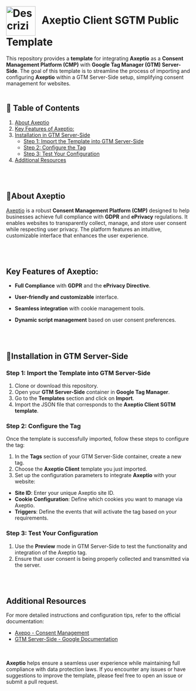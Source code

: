 <h1>
  <img src="https://axeptio.imgix.net/2024/07/e444a7b2-ea3d-4471-a91c-6be23e0c3cbb.png" alt="Descrizione immagine" width="80" style="vertical-align: middle; margin-right: 10px;" />
  Axeptio Client SGTM Public Template
</h1>

This repository provides a **template** for integrating **Axeptio** as a **Consent Management Platform (CMP)** with **Google Tag Manager (GTM) Server-Side**. The goal of this template is to streamline the process of importing and configuring **Axeptio** within a GTM Server-Side setup, simplifying consent management for websites.
<br><br>
## 📑 Table of Contents

1. [About Axeptio](#about-axeptio)
2. [Key Features of Axeptio:](#key-features-of-axeptio)
3. [Installation in GTM Server-Side](#installation-in-gtm-server-side)
   - [Step 1: Import the Template into GTM Server-Side](#step-1-import-the-template-into-gtm-server-side)
   - [Step 2: Configure the Tag](#step-2-configure-the-tag)
   - [Step 3: Test Your Configuration](#step-3-test-your-configuration)
4. [Additional Resources](#additional-resources)

<br><br>

## 🍪About Axeptio
[Axeptio](https://www.axept.io/) is a robust **Consent Management Platform (CMP)** designed to help businesses achieve full compliance with **GDPR** and **ePrivacy** regulations. It enables websites to transparently collect, manage, and store user consent while respecting user privacy. The platform features an intuitive, customizable interface that enhances the user experience.

<br><br>

## Key Features of Axeptio:
- **Full Compliance** with **GDPR** and the **ePrivacy Directive**.

- **User-friendly and customizable** interface.

- **Seamless integration** with cookie management tools.

- **Dynamic script management** based on user consent preferences.

<br><br>

## 🚀Installation in GTM Server-Side

### Step 1: Import the Template into GTM Server-Side
1. Clone or download this repository.
2. Open your **GTM Server-Side** container in **Google Tag Manager**.
3. Go to the **Templates** section and click on **Import**.
4. Import the JSON file that corresponds to the **Axeptio Client SGTM template**.

### Step 2: Configure the Tag
Once the template is successfully imported, follow these steps to configure the tag:
1. In the **Tags** section of your GTM Server-Side container, create a new tag.
2. Choose the **Axeptio Client** template you just imported.
3. Set up the configuration parameters to integrate **Axeptio** with your website:
- **Site ID**: Enter your unique Axeptio site ID.
- **Cookie Configuration**: Define which cookies you want to manage via Axeptio.
- **Triggers**: Define the events that will activate the tag based on your requirements.

### Step 3: Test Your Configuration
1. Use the **Preview** mode in GTM Server-Side to test the functionality and integration of the Axeptio tag.
2. Ensure that user consent is being properly collected and transmitted via the server.

<br><br>

## Additional Resources
For more detailed instructions and configuration tips, refer to the official documentation:
- [Axepo - Consent Management](https://www.axept.io/)
- [GTM Server-Side - Google Documentation](https://developers.google.com/tag-platform/tag-manager/server-side)

<br><br>
**Axeptio** helps ensure a seamless user experience while maintaining full compliance with data protection laws. If you encounter any issues or have suggestions to improve the template, please feel free to open an issue or submit a pull request.
